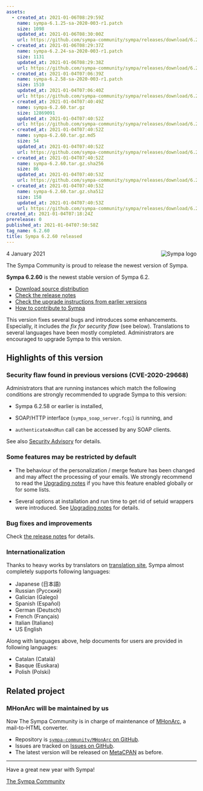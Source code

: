 ```yaml
---
assets:
  - created_at: 2021-01-06T08:29:59Z
    name: sympa-6.1.25-sa-2020-003-r1.patch
    size: 1098
    updated_at: 2021-01-06T08:30:00Z
    url: https://github.com/sympa-community/sympa/releases/download/6.2.60/sympa-6.1.25-sa-2020-003-r1.patch
  - created_at: 2021-01-06T08:29:37Z
    name: sympa-6.2.24-sa-2020-003-r1.patch
    size: 1131
    updated_at: 2021-01-06T08:29:38Z
    url: https://github.com/sympa-community/sympa/releases/download/6.2.60/sympa-6.2.24-sa-2020-003-r1.patch
  - created_at: 2021-01-04T07:06:39Z
    name: sympa-6.2.58-sa-2020-003-r1.patch
    size: 1510
    updated_at: 2021-01-04T07:06:40Z
    url: https://github.com/sympa-community/sympa/releases/download/6.2.60/sympa-6.2.58-sa-2020-003-r1.patch
  - created_at: 2021-01-04T07:40:49Z
    name: sympa-6.2.60.tar.gz
    size: 12869091
    updated_at: 2021-01-04T07:40:52Z
    url: https://github.com/sympa-community/sympa/releases/download/6.2.60/sympa-6.2.60.tar.gz
  - created_at: 2021-01-04T07:40:52Z
    name: sympa-6.2.60.tar.gz.md5
    size: 54
    updated_at: 2021-01-04T07:40:52Z
    url: https://github.com/sympa-community/sympa/releases/download/6.2.60/sympa-6.2.60.tar.gz.md5
  - created_at: 2021-01-04T07:40:52Z
    name: sympa-6.2.60.tar.gz.sha256
    size: 86
    updated_at: 2021-01-04T07:40:53Z
    url: https://github.com/sympa-community/sympa/releases/download/6.2.60/sympa-6.2.60.tar.gz.sha256
  - created_at: 2021-01-04T07:40:53Z
    name: sympa-6.2.60.tar.gz.sha512
    size: 158
    updated_at: 2021-01-04T07:40:53Z
    url: https://github.com/sympa-community/sympa/releases/download/6.2.60/sympa-6.2.60.tar.gz.sha512
created_at: 2021-01-04T07:18:24Z
prerelease: 0
published_at: 2021-01-04T07:50:58Z
tag_name: 6.2.60
title: Sympa 6.2.60 released
---
```


<img align="right" src="https://www.sympa.org/_media/logos/old/sympa_multi_150x121.png" title="Sympa logo"/> 4 January 2021

The Sympa Community is proud to release the newest version of Sympa.

**Sympa 6.2.60** is the newest stable version of Sympa 6.2.

  - [Download source distribution](https://github.com/sympa-community/sympa/releases/download/6.2.60/sympa-6.2.60.tar.gz)
  - [Check the release notes](https://github.com/sympa-community/sympa/blob/6.2.60/NEWS.md)
  - [Check the upgrade instructions from earlier versions](https://sympa-community.github.io/manual/upgrade/notes.html)
  - [How to contribute to Sympa](https://github.com/sympa-community/sympa/blob/6.2.60/CONTRIBUTING.md)

This version fixes several bugs and introduces some enhancements.  Especially, it includes _the fix for security flaw_ (see below).  Translations to several languages have been mostly completed.  Administrators are encouraged to upgrade Sympa to this version.

Highlights of this version
--------------------------

### Security flaw found in previous versions (CVE-2020-29668)

Administrators that are running instances which match the following conditions are strongly recommended to upgrade Sympa to this version:

  * Sympa 6.2.58 or earlier is installed,

  * SOAP/HTTP interface (``sympa_soap_server.fcgi``) is running, and

  * ``authenticateAndRun`` call can be accessed by any SOAP clients.

See also [Security Advisory](https://sympa-community.github.io/security/2020-003.html) for details.


### Some features may be restricted by default

  * The behaviour of the personalization / merge feature has been changed and may affect the processing of your emails. We strongly recommend to read the [Upgrading notes](https://sympa-community.github.io/manual/upgrade/notes.html#from-version-prior-to-6260) if you have this feature enabled globally or for some lists.

  * Several options at installation and run time to get rid of setuid wrappers were introduced.  See [Upgrading notes](https://sympa-community.github.io/manual/upgrade/notes.html#from-version-prior-to-6260) for details.

### Bug fixes and improvements

Check [the release notes](https://github.com/sympa-community/sympa/blob/6.2.60/NEWS.md) for details.

### Internationalization

Thanks to heavy works by translators on [translation site](https://translate.sympa.org), Sympa almost completely supports following languages:

  * Japanese (日本語)
  * Russian (Русский)
  * Galician (Galego)
  * Spanish (Español)
  * German (Deutsch)
  * French (Français)
  * Italian (Italiano)
  * US English

Along with languages above, help documents for users are provided in following languages:

  * Catalan (Català)
  * Basque (Euskara)
  * Polish (Polski)

Related project
---------------

### MHonArc will be maintained by us

Now The Sympa Community is in charge of maintenance of [MHonArc](https://www.mhonarc.org/), a mail-to-HTML converter.

  * Repository is [``sympa-community/MHonArc`` on GitHub](https://github.com/sympa-community/MHonArc).
  * Issues are tracked on [Issues on GitHub](https://github.com/sympa-community/MHonArc/issues).
  * The latest version will be released on [MetaCPAN](https://metacpan.org/release/MHonArc) as before.

----
Have a great new year with Sympa!

[The Sympa Community](https://github.com/sympa-community)
